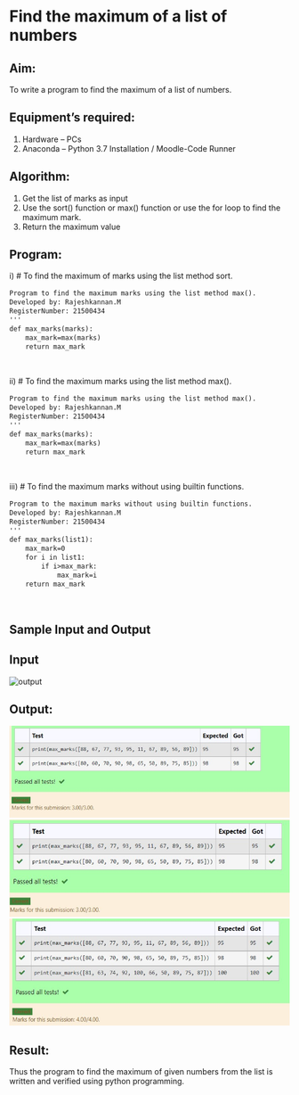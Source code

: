 # Find the maximum of a list of numbers
## Aim:
To write a program to find the maximum of a list of numbers.
## Equipment’s required:
1.	Hardware – PCs
2.	Anaconda – Python 3.7 Installation / Moodle-Code Runner
## Algorithm:
1.	Get the list of marks as input
2.	Use the sort() function or max() function or use the for loop to find the maximum mark.
3.	Return the maximum value
## Program:

i)	# To find the maximum of marks using the list method sort.
```''' 
Program to find the maximum marks using the list method max().
Developed by: Rajeshkannan.M
RegisterNumber: 21500434
'''
def max_marks(marks):
    max_mark=max(marks)
    return max_mark



```

ii)	# To find the maximum marks using the list method max().
```''' 
Program to find the maximum marks using the list method max().
Developed by: Rajeshkannan.M
RegisterNumber: 21500434
'''
def max_marks(marks):
    max_mark=max(marks)
    return max_mark



```

iii) # To find the maximum marks without using builtin functions.
```''' 
Program to the maximum marks without using builtin functions.
Developed by: Rajeshkannan.M
RegisterNumber: 21500434
'''
def max_marks(list1):
    max_mark=0
    for i in list1:
        if i>max_mark:
            max_mark=i
    return max_mark



```
## Sample Input and Output
## Input
![output](./img/max_marks1.jpg) 

## Output:
![output1](MAXMARKS1.JPG)
![output2](MAXMARKS2.JPG)
![output1](MAXMARKS3.JPG)


## Result:
Thus the program to find the maximum of given numbers from the list is written and verified using python programming.